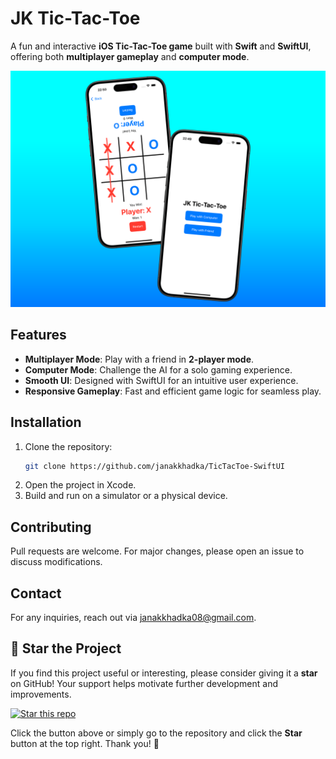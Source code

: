 # JK Tic-Tac-Toe

A fun and interactive **iOS Tic-Tac-Toe game** built with **Swift** and **SwiftUI**, offering both **multiplayer gameplay** and **computer mode**.

![Screenshot 1](images/main.png)

## Features
- **Multiplayer Mode**: Play with a friend in **2-player mode**.
- **Computer Mode**: Challenge the AI for a solo gaming experience.
- **Smooth UI**: Designed with SwiftUI for an intuitive user experience.
- **Responsive Gameplay**: Fast and efficient game logic for seamless play.

## Installation
1. Clone the repository:
   ```sh
   git clone https://github.com/janakkhadka/TicTacToe-SwiftUI
   ```
2. Open the project in Xcode.
3. Build and run on a simulator or a physical device.

## Contributing
Pull requests are welcome. For major changes, please open an issue to discuss modifications.


## Contact
For any inquiries, reach out via janakkhadka08@gmail.com.


## 🌟 Star the Project

If you find this project useful or interesting, please consider giving it a **star** on GitHub! Your support helps motivate further development and improvements.

[![Star this repo](https://img.shields.io/github/stars/janakkhadka/TicTacToe-SwiftUI?style=social)](https://github.com/janakkhadka/TicTacToe-SwiftUI/stargazers)

Click the button above or simply go to the repository and click the **Star** button at the top right. Thank you! 🚀

